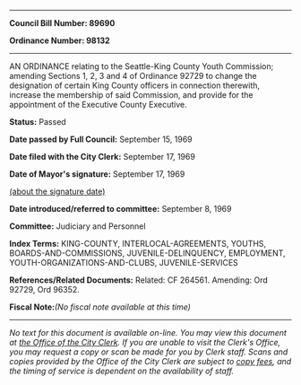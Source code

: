 

********

**Council Bill Number: 89690**
   
**Ordinance Number: 98132**
********

 AN ORDINANCE relating to the Seattle-King County Youth Commission; amending Sections 1, 2, 3 and 4 of Ordinance 92729 to change the designation of certain King County officers in connection therewith, increase the membership of said Commission, and provide for the appointment of the Executive County Executive.

**Status:** Passed
   
**Date passed by Full Council:** September 15, 1969
   
**Date filed with the City Clerk:** September 17, 1969
   
**Date of Mayor's signature:** September 17, 1969
   
[(about the signature date)](/~public/approvaldate.htm)
   
   
   
**Date introduced/referred to committee:** September 8, 1969
   
**Committee:** Judiciary and Personnel
   
   
**Index Terms:** KING-COUNTY, INTERLOCAL-AGREEMENTS, YOUTHS, BOARDS-AND-COMMISSIONS, JUVENILE-DELINQUENCY, EMPLOYMENT, YOUTH-ORGANIZATIONS-AND-CLUBS, JUVENILE-SERVICES

**References/Related Documents:** Related: CF 264561. Amending: Ord 92729, Ord 96352.

**Fiscal Note:**_(No fiscal note available at this time)_
********

_No text for this document is available on-line. You may view this document at [the Office of the City Clerk](http://www.seattle.gov/leg/clerk/contactUs.htm). If you are unable to visit the Clerk's Office, you may request a copy or scan be made for you by Clerk staff. Scans and copies provided by the Office of the City Clerk are subject to [copy fees](http://clerk.seattle.gov/~public/clerkfees.htm), and the timing of service is dependent on the availability of staff._

